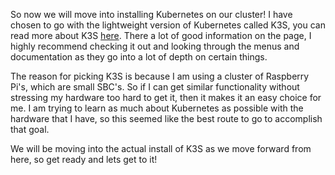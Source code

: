 So now we will move into installing Kubernetes on our cluster!  I have chosen to go with the lightweight version of Kubernetes called K3S, you can read more about K3S [here](https://docs.k3s.io/).  There a lot of good information on the page, I highly recommend checking it out and looking through the menus and documentation as they go into a lot of depth on certain things.  

The reason for picking K3S is because I am using a cluster of Raspberry Pi's, which are small SBC's.  So if I can get similar functionality without stressing my hardware too hard to get it, then it makes it an easy choice for me.  I am trying to learn as much about Kubernetes as possible with the hardware that I have, so this seemed like the best route to go to accomplish that goal.

We will be moving into the actual install of K3S as we move forward from here, so get ready and lets get to it!
